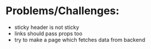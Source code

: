 

# Problems/Challenges:
* sticky header is not sticky
* links should pass props too
* try to make a page which fetches data from backend